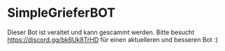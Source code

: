 # SimpleGrieferBOT

Dieser Bot ist veraltet und kann gescammt werden. Bitte besucht https://discord.gg/bk6Uk8TrHD für einen aktuelleren und besseren Bot :)
